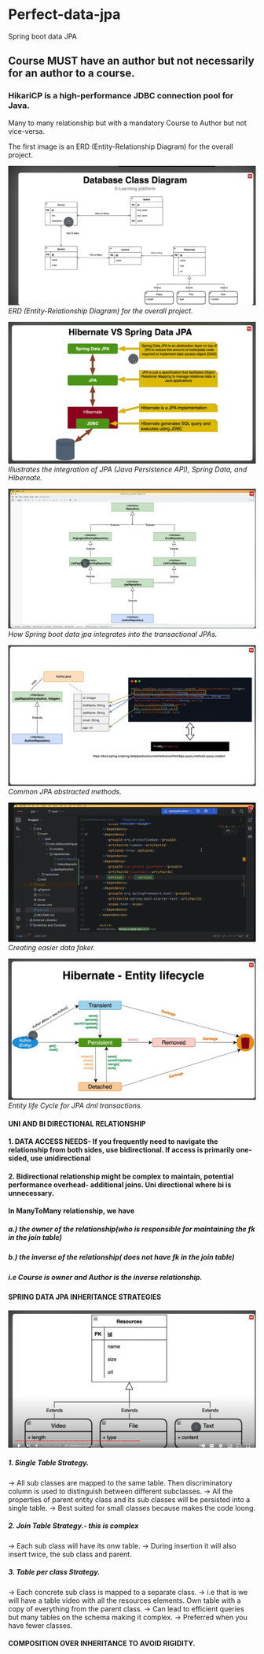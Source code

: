 # Perfect-data-jpa
Spring boot data JPA

## Course MUST have an author but not necessarily for an author to a course.
### HikariCP is a high-performance JDBC connection pool for Java.
Many to many relationship but with a mandatory Course to Author but not vice-versa.

The first image is an ERD (Entity-Relationship Diagram) for the overall project.


![ERD for the overall project](images/jpa_erd.png)
*ERD (Entity-Relationship Diagram) for the overall project.*

![JPA, Spring Data, and Hibernate](images/jpa_two.png)
*Illustrates the integration of JPA (Java Persistence API), Spring Data, and Hibernate.*

![JPA, Spring Data, and Hibernate](images/jpa_three.png)
*How Spring boot data jpa integrates into the transactional JPAs.*


![JPA, Spring Data, and Hibernate](images/jpa_five.png)
*Common JPA abstracted methods.*


![JPA, Spring Data, and Hibernate](images/java_data_faker.png)
*Creating easier data faker.*


![JPA, Spring Data, and Hibernate](images/entity_life_cycle.png)
*Entity life Cycle for JPA dml transactions.*

#### UNI AND BI DIRECTIONAL RELATIONSHIP

#### 1. DATA ACCESS NEEDS- If you frequently need to navigate the relationship from both sides, use bidirectional. If access is primarily one-sided, use unidirectional
#### 2. Bidirectional relationship might be complex to maintain, potential performance overhead- additional joins. Uni directional where bi is unnecessary.

#### In ManyToMany relationship, we have 
##### a.) the owner of the relationship(who is responsible for maintaining the fk in the join table)
##### b.) the inverse of the relationship( does not have fk in the join table)

##### i.e Course is owner and Author is the inverse relationship.

#### SPRING DATA JPA INHERITANCE STRATEGIES
![Inheritance](images/inheritance.png)
##### *1. Single Table Strategy.*
-> All sub classes are mapped to the same table. Then discriminatory column is used to distinguish between different subclasses.
-> All the properties of parent entity class and its sub classes will be persisted into a single table.
-> Best suited for small classes because makes the code loong.
##### *2. Join Table Strategy.*- this is complex
-> Each sub class will have its onw table.
-> During insertion it will also insert twice, the sub class and parent.
##### *3. Table per class Strategy.*
-> Each concrete sub class is mapped to a separate class.
-> i.e that is we will have a table video with all the resources elements. Own table with a copy of everything from the parent class.
-> Can lead to efficient queries but many tables on the schema making it complex.
-> Preferred when you have fewer classes.

#### COMPOSITION OVER INHERITANCE TO AVOID RIGIDITY.